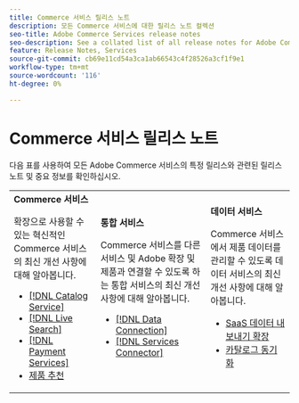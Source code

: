 ```yaml
---
title: Commerce 서비스 릴리스 노트
description: 모든 Commerce 서비스에 대한 릴리스 노트 컬렉션
seo-title: Adobe Commerce Services release notes
seo-description: See a collated list of all release notes for Adobe Commerce Services and related data and integration services.
feature: Release Notes, Services
source-git-commit: cb69e11cd54a3ca1ab66543c4f28526a3cf1f9e1
workflow-type: tm+mt
source-wordcount: '116'
ht-degree: 0%

---
```


# Commerce 서비스 릴리스 노트

다음 표를 사용하여 모든 Adobe Commerce 서비스의 특정 릴리스와 관련된 릴리스 노트 및 중요 정보를 확인하십시오.

<table>
  <tbody>
    <tr>
      <td><strong>Commerce 서비스</strong>
        <p>확장으로 사용할 수 있는 혁신적인 Commerce 서비스의 최신 개선 사항에 대해 알아봅니다.</p>
          <ul>
            <li><a href="https://experienceleague.adobe.com/docs/commerce/catalog-service/release-notes.html">[!DNL Catalog Service]</a></li>
            <li><a href="https://experienceleague.adobe.com/docs/commerce/live-search/release-notes.html">[!DNL Live Search]</a></li>
            <li><a href="https://experienceleague.adobe.com/docs/commerce/payment-services/release-notes.html">[!DNL Payment Services]</a></li>
            <li><a href="https://experienceleague.adobe.com/docs/commerce/product-recommendations/release-notes.html">제품 추천</a></li>
          </ul>
        </td>
      <td><strong>통합 서비스</strong>
        <p>Commerce 서비스를 다른 서비스 및 Adobe 확장 및 제품과 연결할 수 있도록 하는 통합 서비스의 최신 개선 사항에 대해 알아봅니다.</p>
          <ul>
            <li><a href="https://experienceleague.adobe.com/docs/commerce/data-connection/release-notes.html">[!DNL Data Connection]</a></li>
            <li><a href="https://experienceleague.adobe.com/docs/commerce/user-guides/saas.html">[!DNL Services Connector]</a></li>
          </ul>
      </td>
      <td><strong>데이터 서비스</strong>
        <p>Commerce 서비스에서 제품 데이터를 관리할 수 있도록 데이터 서비스의 최신 개선 사항에 대해 알아봅니다.</p>
          <ul>
           <li><a href="https://experienceleague.adobe.com/en/docs/commerce/saas-data-export/release-notes">SaaS 데이터 내보내기 확장</a></li>
            <li><a href="https://experienceleague.adobe.com/docs/commerce/user-guides/data-services/catalog-sync.html">카탈로그 동기화</a></li>
          </ul>
      </td>
    </tr>
  </tbody>
</table>
